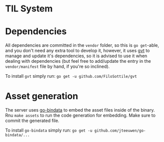 # TIL System

# Dependencies

All dependencies are committed in the `vendor` folder, so this is `go get`-able, and you don't need any extra tool to develop it,
however, it uses [gvt](https://github.com/FiloSottile/gvt) to manage and update it's dependencies, so it is advised to use it when
dealing with dependencies (but feel free to add/update the entry in the `vendor/manifest` file by hand, if you're so inclined).

To install `gvt` simply run: `go get -u github.com/FiloSottile/gvt`


# Asset generation

The server uses [go-bindata](https://github.com/jteeuwen/go-bindata) to embed the asset files inside of the binary. Rnu `make assets` to run
the code generation for embedding. Make sure to commit the generated file.

To install `go-bindata` simply run: `go get -u github.com/jteeuwen/go-bindata/...`
